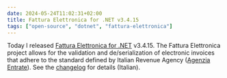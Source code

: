 ```yaml
---
date: 2024-05-24T11:02:31+02:00
title: Fattura Elettronica for .NET v3.4.15 
tags: ["open-source", "dotnet", "fattura-elettronica"]
---
```

Today I released [Fattura Elettronica for .NET][2] v3.4.15. The Fattura
Elettronica project allows for the validation and de/serialization of electronic
invoices that adhere to the standard defined by Italian Revenue Agency
([Agenzia Entrate][3]). See the [changelog][1] for details (Italian). 

[1]: https://fatturaelettronicaopensource.org/docs/changelog.html#v-3415
[2]: https://fatturaelettronicaopensource.org/docs
[3]: https://www.agenziaentrate.gov.it/portale/web/guest/specifiche-tecniche-versione-1.8
